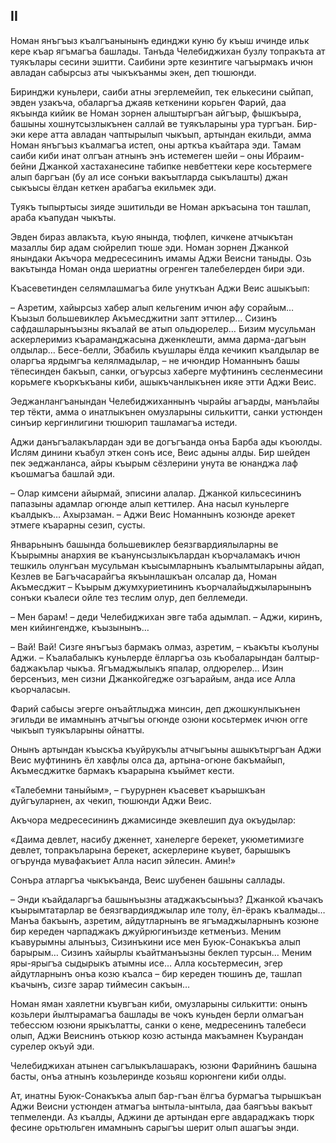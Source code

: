 ## II

Номан янъгъыз къалгъанынынъ единджи куню бу къыш ичинде ильк кере къар ягъмагъа башлады.
Танъда Челебиджихан бузлу топракъта ат туякълары сесини эшитти.
Саибини эрте кезинтиге чагъырмакъ ичюн авладан сабырсыз аты чыкъкъанмы экен, деп тюшюнди.

Биринджи куньлери, саиби атны эгерлемейип, тек елькесини сыйпап, эвден узакъча,  обаларгъа джаяв кеткенини корьген Фарий, даа якъында кийик ве Номан зорнен алыштыргъан айгъыр, фышкъыра, башыны хошнутсызлыкънен саллай ве туякъларыны ура тургъан.
Бир-эки кере атта авладан чаптырылып чыкъып, артындан екильди, амма Номан янъгъыз къалмагъа истеп, оны арткъа къайтара эди. 
Тамам саиби киби инат олгъан атнынъ энъ истемеген шейи – оны Ибраим-бейни Джанкой хастаханесине табипке невбеттеки кере косьтермеге алып баргъан (бу ал исе сонъки вакъытларда сыкълашты) джан сыкъысы ёлдан кеткен арабагъа екильмек эди.

Туякъ тыпыртысы зияде эшитильди ве Номан аркъасына тон ташлап, араба къапудан чыкъты.

Эвден бираз авлакъта, къую янында, тюфлеп, кичкене атчыкътан мазаллы бир адам сюйрелип тюше эди.
Номан зорнен Джанкой янындаки Акъчора медресесининъ имамы Аджи Веисни таныды.
Озь вакътында Номан онда шериатны огренген талебелерден бири эди.

Къасеветинден селямлашмагъа биле унуткъан Аджи Веис ашыкъып:

– Азретим, хайырсыз хабер алып кельгеним ичюн афу сорайым…
Къызыл большевиклер Акъмесджитни запт эттилер… Сизинъ сафдашларынъызны якъалай ве атып ольдюрелер…
Бизим мусульман аскерлеримиз къараманджасына дженклешти, амма дарма-дагъын олдылар…
Бесе-белли, Эбабиль къушлары ёлда кечикип къалдылар ве оларгъа ярдымгъа келялмадылар, – не ичюндир Номаннынъ башы тёпесинден бакъып, санки, огъурсыз хаберге муфтининъ сесленмесини корьмеге къоркъкъаны киби, ашыкъчанлыкънен икяе этти Аджи Веис.

Эеджанлангъанындан Челебиджиханнынъ чырайы агъарды, манълайы тер тёкти, амма о инатлыкънен омузларыны силькитти, санки устюнден синъир кергинлигини тюшюрип ташламагъа истеди.

Аджи данъгъалакълардан эди ве догъгъанда онъа Барба ады къоюлды.
Ислям динини къабул эткен сонъ исе, Веис адыны алды.
Бир шейден пек эеджанланса, айры къырым сёзлерини унута ве юнанджа лаф къошмагъа башлай эди.

– Олар кимсени айырмай, эписини алалар.
Джанкой кильсесининъ папазыны адамлар огюнде алып кеттилер.
Ана насыл куньлерге къалдыкъ…
Ахырзаман.
– Аджи Веис Номаннынъ козюнде арекет этмеге къарарны сезип, сусты.

Январьнынъ башында большевиклер беязгвардиялыларны  ве Къырымны анархия ве къанунсызлыкълардан къорчаламакъ ичюн тешкиль олунгъан мусульман къысымларнынъ къалымтыларыны айдап, Кезлев ве Багъчасарайгъа якъынлашкъан олсалар да, Номан Акъмесджит – Къырым джумхуриетининъ къорчалайыджыларынынъ сонъки къалеси ойле тез теслим олур, деп беллемеди.

– Мен барам!
– деди Челебиджихан эвге таба адымлап.
– Аджи, киринъ, мен кийингендже, къызынынъ…

– Вай! Вай!
Сизге янъгъыз бармакъ олмаз, азретим, – къакъты къолуны Аджи.
– Къалабалыкъ куньлерде ёлларгъа озь къобаларындан балтыр-баджакълар чыкъа.
Ягъмаджылыкъ япалар, олдюрелер…
Изин берсенъиз, мен сизни Джанкойгедже озгъарайым, анда исе Алла къорчаласын.

Фарий сабысы эгерге онъайтлыджа минсин, деп джошкунлыкънен эгильди ве имамнынъ атчыгъы огюнде озюни косьтермек ичюн огге чыкъып туякъларыны ойнатты.

Онынъ артындан къыскъа къуйрукълы атчыгъыны ашыкътыргъан Аджи Веис муфтининъ ёл хавфлы олса да, артына-огюне бакъмайып, Акъмесджитке бармакъ къарарына къыймет кести.

«Талебемни таныйым», – гъурурнен къасевет къарышкъан дуйгъуларнен, ах чекип, тюшюнди Аджи Веис.

Акъчора медресесининъ джамисинде экевлешип дуа окъудылар:

«Даима девлет, насибу дженнет, ханелерге берекет, укюметимизге девлет, топракъларына берекет, аскерлерине къувет, барышыкъ огърунда мувафакъиет Алла насип эйлесин. Амин!» 

Сонъра атларгъа чыкъкъанда, Веис шубенен башыны  саллады. 

– Энди къайдаларгъа башынъызны атаджакъсынъыз?
Джанкой къачакъ къырымтатарлар ве беязгвардияджылар иле толу, ёл-ёракъ къалмады…
Манъа бакъынъ, азретим, айдутларнынъ ве ягъмаджыларнынъ козюне бир кереден чарпаджакъ джуйрюгинъизде кетменъиз.
Меним къавурымны алынъыз, Сизинъкини исе мен Буюк-Сонакъкъа алып барырым…
Сизинъ хайырлы къайтманъызны беклеп турсын…
Меним яры-ярыгъа сыдырыкъ атымны исе…
Алла косьтермесин, эгер айдутларнынъ онъа козю къалса – бир кереден тюшинъ де, ташлап къачынъ, сизге зарар тиймесин сакъын…

Номан яман хаялетни къувгъан киби, омузларыны силькитти: онынъ козьлери йылтырамагъа башлады ве чокъ куньден берли олмагъан тебессюм юзюни ярыкълатты, санки о кене, медресенинъ талебеси олып, Аджи Веиснинъ отькюр козю астында макъамнен Къурандан сурелер окъуй эди.

Челебиджихан атынен сагълыкълашаракъ, юзюни Фарийнинъ башына басты, онъа атнынъ козьлеринде козьяш корюнгени киби олды. 

Ат, инатны Буюк-Сонакъкъа алып бар-гъан ёлгъа бурмагъа тырышкъан Аджи Веисни устюнден атмагъа ынтыла-ынтыла, даа баягъъы вакъыт тепмеленди.
Аз къалды, Аджини де артындан ерге авдараджакъ тюрк фесине орьтюльген имамнынъ сарыгъы шерит олып ашагъы энди.

